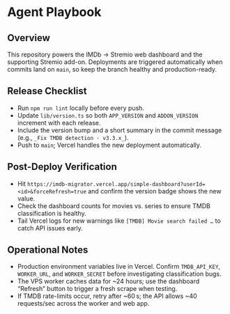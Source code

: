 # Agent Playbook

## Overview
This repository powers the IMDb → Stremio web dashboard and the supporting Stremio add-on. Deployments are triggered automatically when commits land on `main`, so keep the branch healthy and production-ready.

## Release Checklist
- Run `npm run lint` locally before every push.
- Update `lib/version.ts` so both `APP_VERSION` and `ADDON_VERSION` increment with each release.
- Include the version bump and a short summary in the commit message (e.g., `_Fix TMDB detection · v3.3.x_`).
- Push to `main`; Vercel handles the new deployment automatically.

## Post-Deploy Verification
- Hit `https://imdb-migrator.vercel.app/simple-dashboard?userId=<id>&forceRefresh=true` and confirm the version badge shows the new value.
- Check the dashboard counts for movies vs. series to ensure TMDB classification is healthy.
- Tail Vercel logs for new warnings like `[TMDB] Movie search failed …` to catch API issues early.

## Operational Notes
- Production environment variables live in Vercel. Confirm `TMDB_API_KEY`, `WORKER_URL`, and `WORKER_SECRET` before investigating classification bugs.
- The VPS worker caches data for ~24 hours; use the dashboard “Refresh” button to trigger a fresh scrape when testing.
- If TMDB rate-limits occur, retry after ~60 s; the API allows ~40 requests/sec across the worker and web app.
